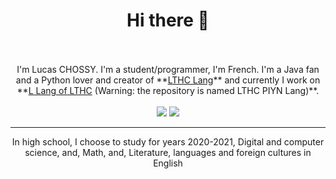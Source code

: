 <div align="center">
  <h1>Hi there 👋</h1>
  <br/>
  <br/>
  I'm Lucas CHOSSY. I'm a student/programmer, I'm French. I'm a Java fan and a Python lover and creator of **<a href="https://github.com/LTHCTheMaster/LTHC-Lang">LTHC Lang</a>** and currently I work on **<a href="https://github.com/LTHCTheMaster/LTHC-PIYN-Lang">L Lang of LTHC</a> (Warning: the repository is named LTHC PIYN Lang)**.
  <br/>
  <br/>
  <img src="https://github-readme-stats.vercel.app/api?username=LTHCTheMaster&hide=issues&show_icons=true&theme=radical"/>
  <img src="https://github-readme-stats.vercel.app/api/top-langs/?username=LTHCTheMaster&layout=compact&theme=radical"/>
</div>
<hr/>
<div align="center">
    In high school, I choose to study for years 2020-2021, Digital and computer science, and, Math, and, Literature, languages ​​and foreign cultures in English
<div/>
